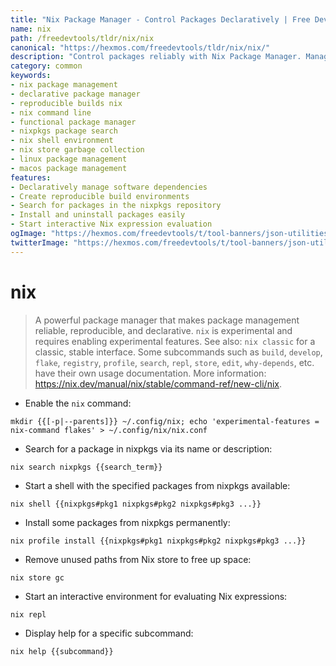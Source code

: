 ```yaml
---
title: "Nix Package Manager - Control Packages Declaratively | Free DevTools"
name: nix
path: /freedevtools/tldr/nix/nix
canonical: "https://hexmos.com/freedevtools/tldr/nix/nix/"
description: "Control packages reliably with Nix Package Manager. Manage dependencies, create reproducible builds, and simplify software deployments. Free online tool, no registration required."
category: common
keywords:
- nix package management
- declarative package manager
- reproducible builds nix
- nix command line
- functional package manager
- nixpkgs package search
- nix shell environment
- nix store garbage collection
- linux package management
- macos package management
features:
- Declaratively manage software dependencies
- Create reproducible build environments
- Search for packages in the nixpkgs repository
- Install and uninstall packages easily
- Start interactive Nix expression evaluation
ogImage: "https://hexmos.com/freedevtools/t/tool-banners/json-utilities-banner.png"
twitterImage: "https://hexmos.com/freedevtools/t/tool-banners/json-utilities-banner.png"
---
```


# nix

> A powerful package manager that makes package management reliable, reproducible, and declarative.
> `nix` is experimental and requires enabling experimental features.
> See also: `nix classic` for a classic, stable interface.
> Some subcommands such as `build`, `develop`, `flake`, `registry`, `profile`, `search`, `repl`, `store`, `edit`, `why-depends`, etc. have their own usage documentation.
> More information: <https://nix.dev/manual/nix/stable/command-ref/new-cli/nix>.

- Enable the `nix` command:

`mkdir {{[-p|--parents]}} ~/.config/nix; echo 'experimental-features = nix-command flakes' > ~/.config/nix/nix.conf`

- Search for a package in nixpkgs via its name or description:

`nix search nixpkgs {{search_term}}`

- Start a shell with the specified packages from nixpkgs available:

`nix shell {{nixpkgs#pkg1 nixpkgs#pkg2 nixpkgs#pkg3 ...}}`

- Install some packages from nixpkgs permanently:

`nix profile install {{nixpkgs#pkg1 nixpkgs#pkg2 nixpkgs#pkg3 ...}}`

- Remove unused paths from Nix store to free up space:

`nix store gc`

- Start an interactive environment for evaluating Nix expressions:

`nix repl`

- Display help for a specific subcommand:

`nix help {{subcommand}}`
